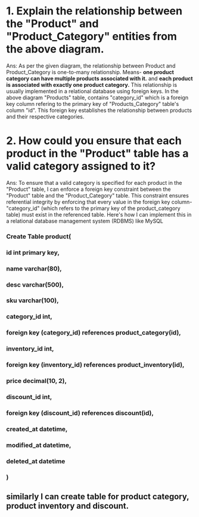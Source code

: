 # 1. Explain the relationship between the "Product" and "Product_Category" entities from the above diagram.

Ans: As per the given diagram, the relationship between Product and Product_Category is one-to-many relationship. Means- **one product category can have multiple products associated with it.** and **each product is associated with exactly one product category.**
This relationship is usually implemented in a relational database using foreign keys. In the above diagram "Products" table, contains "category_id" which is a foreign key column refering to the primary key of "Products_Category" table's column "id". This foreign key establishes the relationship between products and their respective categories.

# 2. How could you ensure that each product in the "Product" table has a valid category assigned to it?
Ans: To ensure that a valid category is specified for each product in the "Product" table, I can enforce a foreign key constraint between the "Product" table and the "Product_Category" table. This constraint ensures referential integrity by enforcing that every value in the foreign key column-"category_id" (which refers to the primary key of the product_category table) must exist in the referenced table.
Here's how I can implement this in a relational database management system (RDBMS) like MySQL
 ### Create Table product( 
  ### id int primary key,
  ### name varchar(80),
  ### desc varchar(500),
  ### sku varchar(100),
  ### category_id int,
  ### foreign key (category_id) references product_category(id),
  ### inventory_id int,
  ### foreign key (inventory_id) references product_inventory(id),
  ### price decimal(10, 2),
  ### discount_id int,
  ### foreign key (discount_id) references discount(id),
  ### created_at datetime,
  ### modified_at datetime,
  ### deleted_at datetime
### )

## similarly I can create table for product category, product inventory and discount.
